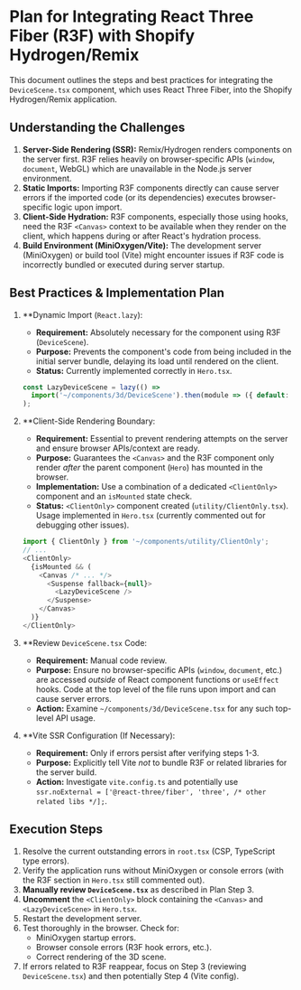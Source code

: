 # Plan for Integrating React Three Fiber (R3F) with Shopify Hydrogen/Remix

This document outlines the steps and best practices for integrating the `DeviceScene.tsx` component, which uses React Three Fiber, into the Shopify Hydrogen/Remix application.

## Understanding the Challenges

1.  **Server-Side Rendering (SSR):** Remix/Hydrogen renders components on the server first. R3F relies heavily on browser-specific APIs (`window`, `document`, WebGL) which are unavailable in the Node.js server environment.
2.  **Static Imports:** Importing R3F components directly can cause server errors if the imported code (or its dependencies) executes browser-specific logic upon import.
3.  **Client-Side Hydration:** R3F components, especially those using hooks, need the R3F `<Canvas>` context to be available when they render on the client, which happens during or after React's hydration process.
4.  **Build Environment (MiniOxygen/Vite):** The development server (MiniOxygen) or build tool (Vite) might encounter issues if R3F code is incorrectly bundled or executed during server startup.

## Best Practices & Implementation Plan

1.  **Dynamic Import (`React.lazy`):
    *   **Requirement:** Absolutely necessary for the component using R3F (`DeviceScene`).
    *   **Purpose:** Prevents the component's code from being included in the initial server bundle, delaying its load until rendered on the client.
    *   **Status:** Currently implemented correctly in `Hero.tsx`.
    ```javascript
    const LazyDeviceScene = lazy(() =>
      import('~/components/3d/DeviceScene').then(module => ({ default: module.DeviceScene }))
    );
    ```

2.  **Client-Side Rendering Boundary:
    *   **Requirement:** Essential to prevent rendering attempts on the server and ensure browser APIs/context are ready.
    *   **Purpose:** Guarantees the `<Canvas>` and the R3F component only render *after* the parent component (`Hero`) has mounted in the browser.
    *   **Implementation:** Use a combination of a dedicated `<ClientOnly>` component and an `isMounted` state check.
    *   **Status:** `<ClientOnly>` component created (`utility/ClientOnly.tsx`). Usage implemented in `Hero.tsx` (currently commented out for debugging other issues).
    ```javascript
    import { ClientOnly } from '~/components/utility/ClientOnly';
    // ...
    <ClientOnly>
      {isMounted && (
        <Canvas /* ... */>
          <Suspense fallback={null}>
            <LazyDeviceScene />
          </Suspense>
        </Canvas>
      )}
    </ClientOnly>
    ```

3.  **Review `DeviceScene.tsx` Code:
    *   **Requirement:** Manual code review.
    *   **Purpose:** Ensure no browser-specific APIs (`window`, `document`, etc.) are accessed *outside* of React component functions or `useEffect` hooks. Code at the top level of the file runs upon import and can cause server errors.
    *   **Action:** Examine `~/components/3d/DeviceScene.tsx` for any such top-level API usage.

4.  **Vite SSR Configuration (If Necessary):
    *   **Requirement:** Only if errors persist after verifying steps 1-3.
    *   **Purpose:** Explicitly tell Vite *not* to bundle R3F or related libraries for the server build.
    *   **Action:** Investigate `vite.config.ts` and potentially use `ssr.noExternal = ['@react-three/fiber', 'three', /* other related libs */];`.

## Execution Steps

1.  Resolve the current outstanding errors in `root.tsx` (CSP, TypeScript type errors).
2.  Verify the application runs without MiniOxygen or console errors (with the R3F section in `Hero.tsx` still commented out).
3.  **Manually review `DeviceScene.tsx`** as described in Plan Step 3.
4.  **Uncomment** the `<ClientOnly>` block containing the `<Canvas>` and `<LazyDeviceScene>` in `Hero.tsx`.
5.  Restart the development server.
6.  Test thoroughly in the browser. Check for:
    *   MiniOxygen startup errors.
    *   Browser console errors (R3F hook errors, etc.).
    *   Correct rendering of the 3D scene.
7.  If errors related to R3F reappear, focus on Step 3 (reviewing `DeviceScene.tsx`) and then potentially Step 4 (Vite config). 